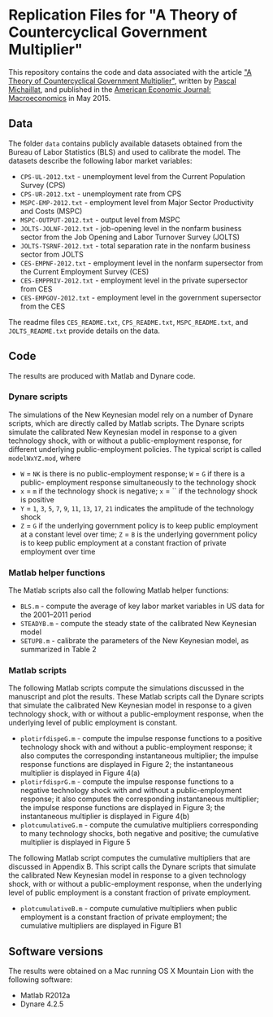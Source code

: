 # Replication Files for "A Theory of Countercyclical Government Multiplier"

This repository contains the code and data associated with the article ["A Theory of Countercyclical Government Multiplier"](https://www.pascalmichaillat.org/2.html), written by [Pascal Michaillat](https://www.pascalmichaillat.org), and published in the [American Economic Journal: Macroeconomics](https://doi.org/10.1257/mac.6.1.190) in May 2015.

## Data

The folder `data` contains publicly available datasets obtained from the Bureau of Labor Statistics (BLS) and used to calibrate the model. The datasets describe the following labor market variables:

* `CPS-UL-2012.txt` - unemployment level from the Current Population Survey (CPS)
* `CPS-UR-2012.txt` - unemployment rate from CPS
* `MSPC-EMP-2012.txt` - employment level from Major Sector Productivity and
Costs (MSPC)
* `MSPC-OUTPUT-2012.txt` - output level from MSPC
* `JOLTS-JOLNF-2012.txt` - job-opening level in the nonfarm business sector from
the Job Opening and Labor Turnover Survey (JOLTS)
* `JOLTS-TSRNF-2012.txt` - total separation rate in the nonfarm business sector
from JOLTS
* `CES-EMPNF-2012.txt` - employment level in the nonfarm supersector from the
Current Employment Survey (CES)
* `CES-EMPPRIV-2012.txt` - employment level in the private supersector from
CES
* `CES-EMPGOV-2012.txt` - employment level in the government supersector
from the CES

The readme files `CES_README.txt`, `CPS_README.txt`, `MSPC_README.txt`, and `JOLTS_README.txt` provide details on the data.

## Code

The results are produced with Matlab and Dynare code.

### Dynare scripts

The simulations of the New Keynesian model rely on a number of Dynare scripts, which are directly called by Matlab scripts. The Dynare scripts simulate the calibrated New Keynesian model in response to a given technology shock, with or without a public-employment response, for different underlying public-employment policies. The typical script is called `modelWxYZ.mod`, where

* `W` = `NK` is there is no public-employment response; `W` = `G` if there is a public- employment response simultaneously to the technology shock
* `x` = `m` if the technology shock is negative; `x` = `` if the technology shock is positive
* `Y` = `1`, `3`, `5`, `7`, `9`, `11`, `13`, `17`, `21` indicates the amplitude of the technology shock
* `Z` = `G` if the underlying government policy is to keep public employment at a
constant level over time; `Z` = `B` is the underlying government policy is to keep
public employment at a constant fraction of private employment over time

### Matlab helper functions

The Matlab scripts also call the following Matlab helper functions:

* `BLS.m` - compute the average of key labor market variables in US data for the 2001–2011 period
* `STEADYB.m` - compute the steady state of the calibrated New Keynesian model
* `SETUPB.m` - calibrate the parameters of the New Keynesian model, as summarized in Table 2

### Matlab scripts

The following Matlab scripts compute the simulations discussed in the manuscript and plot the results. These Matlab scripts call the Dynare scripts that simulate the calibrated New Keynesian model in response to a given technology shock, with or without a public-employment response, when the underlying level of public employment is constant.

* `plotirfdispeG.m` - compute the impulse response functions to a positive technology shock with and without a public-employment response; it also computes the corresponding instantaneous multiplier; the impulse response functions are displayed in Figure 2; the instantaneous multiplier is displayed in Figure 4(a)
* `plotirfdisprG.m` - compute the impulse response functions to a negative technology shock with and without a public-employment response; it also computes the corresponding instantaneous multiplier; the impulse response functions are displayed in Figure 3; the instantaneous multiplier is displayed in Figure 4(b)
* `plotcumulativeG.m` - compute the cumulative multipliers corresponding to many technology shocks, both negative and positive; the cumulative multiplier is displayed in Figure 5


The following Matlab script computes the cumulative multipliers that are discussed in Appendix B. This script calls the Dynare scripts that simulate the calibrated New Keynesian model in response to a given technology shock, with or without a public-employment response, when the underlying level of public employment is a constant fraction of private employment. 

* `plotcumulativeB.m` -  compute cumulative multipliers when public employment is a constant fraction of private employment; the cumulative multipliers are displayed in Figure B1

## Software versions

The results were obtained on a Mac running OS X Mountain Lion with the following software:

* Matlab R2012a
* Dynare 4.2.5
